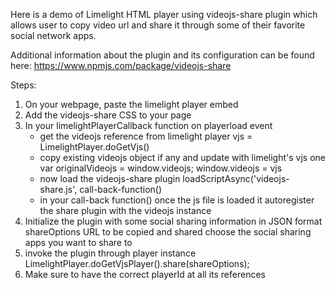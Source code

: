 Here is a demo of Limelight HTML player using videojs-share plugin which allows user to copy video url and share it through some of their favorite social network apps.

Additional information about the plugin and its configuration can be found here:
    https://www.npmjs.com/package/videojs-share

Steps:
  1. On your webpage, paste the limelight player embed
  2. Add the videojs-share CSS to your page
  3. In your limelightPlayerCallback function on playerload event
      - get the videojs reference from limelight player
          vjs = LimelightPlayer.doGetVjs()
      - copy existing videojs object if any and update with limelight's vjs one
          var originalVideojs = window.videojs; 
          window.videojs = vjs
      - now load the videojs-share plugin
          loadScriptAsync('videojs-share.js', call-back-function()
      - in your call-back function()
          once the js file is loaded it autoregister the share plugin with the videojs instance
  4. Initialize the plugin with some social sharing information in JSON format
      shareOptions
        URL to be copied and shared
        choose the social sharing apps you want to share to
  5. invoke the plugin through player instance
      LimelightPlayer.doGetVjsPlayer().share(shareOptions);
  6. Make sure to have the correct playerId at all its references

